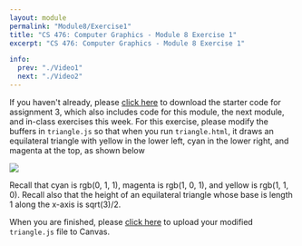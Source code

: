 ```yaml
---
layout: module
permalink: "Module8/Exercise1"
title: "CS 476: Computer Graphics - Module 8 Exercise 1"
excerpt: "CS 476: Computer Graphics - Module 8 Exercise 1"

info:
  prev: "./Video1"
  next: "./Video2"
---
```


<p>
If you haven't already, please <a href = "https://github.com/Ursinus-CS476-F2020/Assignment3_Shaders/archive/master.zip">click here</a> to download the starter code for assignment 3, which also includes code for this module, the next module, and in-class exercises this week.  For this exercise, please modify the buffers in <code>triangle.js</code> so that when you run <code>triangle.html</code>, it draws an equilateral triangle with yellow in the lower left, cyan in the lower right, and magenta at the top, as shown below
</p>

<img src = "http://www.ctralie.com/Teaching/CS476_F2020/Lectures/Module8_Shaders/Exercise1.png">

<p>
  Recall that cyan is rgb(0, 1, 1), magenta is rgb(1, 0, 1), and yellow is rgb(1, 1, 0).  Recall also that the height of an equilateral triangle whose base is length 1 along the x-axis is sqrt(3)/2.
</p>

<p>
When you are finished, please <a href = "https://ursinus.instructure.com/courses/10834/assignments/100993">click here</a> to upload your modified <code>triangle.js</code> file to Canvas.
</p>